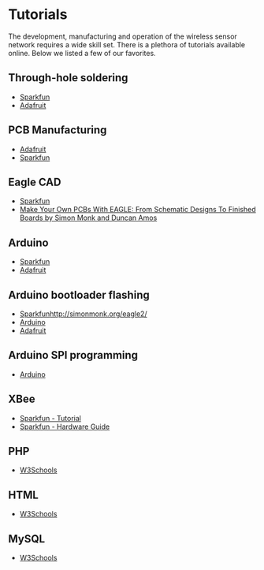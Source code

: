 # Tutorials

The development, manufacturing and operation of the wireless sensor network requires a wide skill set. There is a plethora of tutorials available online. Below we listed a few of our favorites.

## Through-hole soldering
* [Sparkfun](http://sfe.io/t5)
* [Adafruit](https://learn.adafruit.com/collins-lab-soldering) 

## PCB Manufacturing
* [Adafruit](https://learn.adafruit.com/smt-manufacturing)
* [Sparkfun](https://www.sparkfun.com/tutorials/59)


## Eagle CAD
* [Sparkfun](http://sfe.io/t107)
* [Make Your Own PCBs With EAGLE: From Schematic Designs To Finished Boards by Simon Monk and Duncan Amos](http://simonmonk.org/eagle2/)

## Arduino
* [Sparkfun](http://sfe.io/t50)
* [Adafruit](https://learn.adafruit.com/lesson-0-getting-started)

## Arduino bootloader flashing
* [Sparkfun](http://sfe.io/t22)http://simonmonk.org/eagle2/
* [Arduino](https://www.arduino.cc/en/Tutorial/ArduinoISP)
* [Adafruit](https://learn.adafruit.com/arduino-tips-tricks-and-techniques?view=all#arduinoisp)

## Arduino SPI programming
* [Arduino](https://www.arduino.cc/en/Hacking/Programmer)

## XBee
* [Sparkfun - Tutorial](https://learn.sparkfun.com/tutorials/exploring-xbees-and-xctu)
* [Sparkfun - Hardware Guide](https://www.sparkfun.com/pages/xbee_guide)

## PHP
* [W3Schools](https://www.w3schools.com/pHP/default.asp)

## HTML
* [W3Schools](https://www.w3schools.com/html/)

## MySQL
* [W3Schools](https://www.w3schools.com/pHP/php_mysql_intro.asp)
